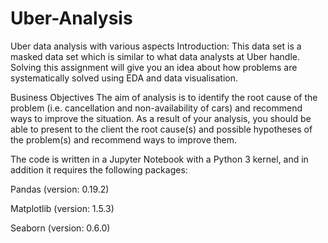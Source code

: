 # Uber-Analysis
 Uber data analysis with various aspects
Introduction: This data set is a masked data set which is similar to what data analysts at Uber handle. Solving this assignment will give you an idea about how problems are systematically solved using EDA and data visualisation.

Business Objectives The aim of analysis is to identify the root cause of the problem (i.e. cancellation and non-availability of cars) and recommend ways to improve the situation. As a result of your analysis, you should be able to present to the client the root cause(s) and possible hypotheses of the problem(s) and recommend ways to improve them.

The code is written in a Jupyter Notebook with a Python 3 kernel, and in addition it requires the following packages:

Pandas (version: 0.19.2)

Matplotlib (version: 1.5.3)

Seaborn (version: 0.6.0)
